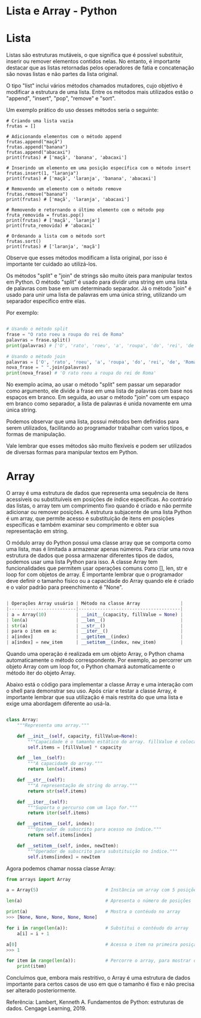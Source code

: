 # Lista e Array - Python

# Lista
Listas são estruturas mutáveis, o que significa que é possível substituir, inserir ou remover elementos contidos nelas. No entanto, é importante destacar que as listas retornadas pelos operadores de fatia e concatenação são novas listas e não partes da lista original.

O tipo "list" inclui vários métodos chamados mutadores, cujo objetivo é modificar a estrutura de uma lista. Entre os métodos mais utilizados estão o "append", "insert", "pop", "remove" e "sort".

Um exemplo prático do uso desses métodos seria o seguinte:

```
# Criando uma lista vazia
frutas = []

# Adicionando elementos com o método append
frutas.append("maçã")
frutas.append("banana")
frutas.append("abacaxi")
print(frutas) # ['maçã', 'banana', 'abacaxi']

# Inserindo um elemento em uma posição específica com o método insert
frutas.insert(1, "laranja")
print(frutas) # ['maçã', 'laranja', 'banana', 'abacaxi']

# Removendo um elemento com o método remove
frutas.remove("banana")
print(frutas) # ['maçã', 'laranja', 'abacaxi']

# Removendo e retornando o último elemento com o método pop
fruta_removida = frutas.pop()
print(frutas) # ['maçã', 'laranja']
print(fruta_removida) # 'abacaxi'

# Ordenando a lista com o método sort
frutas.sort()
print(frutas) # ['laranja', 'maçã']

```

Observe que esses métodos modificam a lista original, por isso é importante ter cuidado ao utilizá-los.

Os métodos "split" e "join" de strings são muito úteis para manipular textos em Python. O método "split" é usado para dividir uma string em uma lista de palavras com base em um determinado separador. Já o método "join" é usado para unir uma lista de palavras em uma única string, utilizando um separador específico entre elas.

Por exemplo:

```python

# Usando o método split
frase = "O rato roeu a roupa do rei de Roma"
palavras = frase.split()
print(palavras) # ['O', 'rato', 'roeu', 'a', 'roupa', 'do', 'rei', 'de', 'Roma']

# Usando o método join
palavras = ['O', 'rato', 'roeu', 'a', 'roupa', 'do', 'rei', 'de', 'Roma']
nova_frase = " ".join(palavras)
print(nova_frase) # 'O rato roeu a roupa do rei de Roma'

```

No exemplo acima, ao usar o método "split" sem passar um separador como argumento, ele divide a frase em uma lista de palavras com base nos espaços em branco. Em seguida, ao usar o método "join" com um espaço em branco como separador, a lista de palavras é unida novamente em uma única string.

Podemos observar que uma lista, possui métodos bem definidos para serem utilizados, facilitando ao programador trabalhar
com varios tipos, e formas de manipulação.

Vale lembrar que esses métodos são muito flexíveis e podem ser utilizados de diversas formas para manipular textos em Python.

# Array

O array é uma estrutura de dados que representa uma sequência de itens acessíveis ou substituíveis em posições de índice específicas. Ao contrário das listas, o array tem um comprimento fixo quando é criado e não permite adicionar ou remover posições. A estrutura subjacente de uma lista Python é um array, que permite acesso e substituição de itens em posições específicas e também examinar seu comprimento e obter sua representação em string.

O módulo array do Python possui uma classe array que se comporta como uma lista, mas é limitada a armazenar apenas números. Para criar uma nova estrutura de dados que possa armazenar diferentes tipos de dados, podemos usar uma lista Python para isso. A classe Array tem funcionalidades que permitem usar operações comuns como [], len, str e loop for com objetos de array. É importante lembrar que o programador deve definir o tamanho físico ou a capacidade do Array quando ele é criado e o valor padrão para preenchimento é "None".

```python

| Operações Array usuário | Método na classe Array               |
|-------------------------|--------------------------------------|
| a = Array(10)           | __init__(capacity, fillValue = None) |
| len(a)                  | __len__()                            |
| str(a)                  | __str__()                            |
| para o item em a:       | __iter__()                           |
| a[index]                | __getitem__(index)                   |
| a[index] = new_item     | __setitem__(index, new_item)         |

```

Quando uma operação é realizada em um objeto Array, o Python chama automaticamente o método correspondente. Por exemplo, ao percorrer um objeto Array com um loop for, o Python chamará automaticamente o método iter do objeto Array.

Abaixo está o código para implementar a classe Array e uma interação com o shell para demonstrar seu uso. Após criar e testar a classe Array, é importante lembrar que sua utilização é mais restrita do que uma lista e exige uma abordagem diferente ao usá-la.

```python 

class Array:
    """Representa uma array."""

    def __init__(self, capacity, fillValue=None):
        """Capacidade é o tamanho estático do array. fillValue é colocado em cada posição."""
        self.items = [fillValue] * capacity

    def __len__(self):
        """A capacidade do array."""
        return len(self.items)

    def __str__(self):
        """A representação de string do array."""
        return str(self.items)

    def __iter__(self):
        """Suporta o percurso com um laço for."""
        return iter(self.items)

    def __getitem__(self, index):
        """Operador de subscrito para acesso no índice."""
        return self.items[index]

    def __setitem__(self, index, newItem):
        """Operador de subscrito para substituição no índice."""
        self.items[index] = newItem

```

Agora podemos chamar nossa classe Array:

```python
from arrays import Array

a = Array(5)                         # Instância um array com 5 posições

len(a)                               # Apresenta o número de posições

print(a)                             # Mostra o contéudo no array
>>> [None, None, None, None, None]

for i in range(len(a)):              # Substitui o contéudo do array
    a[i] = i + 1

a[0]                                 # Acessa o item na primeira posição
>>> 1

for item in range(len(a)):           # Percorre o array, para mostrar os valores armazenados
    print(item)
```

Concluímos que, embora mais restritivo, o Array é uma estrutura de dados importante para certos casos de uso em que o tamanho é fixo e não precisa ser alterado posteriormente.



Referência:
Lambert, Kenneth A. Fundamentos de Python: estruturas de dados. Cengage Learning, 2019.

